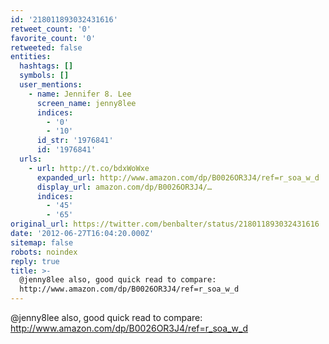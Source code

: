 ```yaml
---
id: '218011893032431616'
retweet_count: '0'
favorite_count: '0'
retweeted: false
entities:
  hashtags: []
  symbols: []
  user_mentions:
    - name: Jennifer 8. Lee
      screen_name: jenny8lee
      indices:
        - '0'
        - '10'
      id_str: '1976841'
      id: '1976841'
  urls:
    - url: http://t.co/bdxWoWxe
      expanded_url: http://www.amazon.com/dp/B0026OR3J4/ref=r_soa_w_d
      display_url: amazon.com/dp/B0026OR3J4/…
      indices:
        - '45'
        - '65'
original_url: https://twitter.com/benbalter/status/218011893032431616
date: '2012-06-27T16:04:20.000Z'
sitemap: false
robots: noindex
reply: true
title: >-
  @jenny8lee also, good quick read to compare:
  http://www.amazon.com/dp/B0026OR3J4/ref=r_soa_w_d
---
```


@jenny8lee also, good quick read to compare: http://www.amazon.com/dp/B0026OR3J4/ref=r_soa_w_d